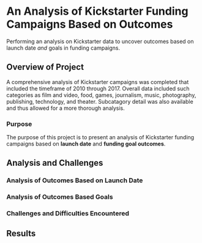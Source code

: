 # An Analysis of Kickstarter Funding Campaigns Based on Outcomes
Performing an analysis on Kickstarter data to uncover outcomes based on launch date *and* goals in funding campaigns.

## Overview of Project

A comprehensive analysis of Kickstarter campaigns was completed that included the timeframe of 2010 through 2017.  Overall data included such categories as film and video, food, games, journalism, music, photography, publishing, technology, and theater.  Subcatagory detail was also available and thus allowed for a more thorough analysis.  

### Purpose

The purpose of this project is to present an analysis of Kickstarter funding campaigns based on **launch date** and **funding goal outcomes**.

## Analysis and Challenges

### Analysis of Outcomes Based on Launch Date

### Analysis of Outcomes Based Goals

### Challenges and Difficulties Encountered

## Results
